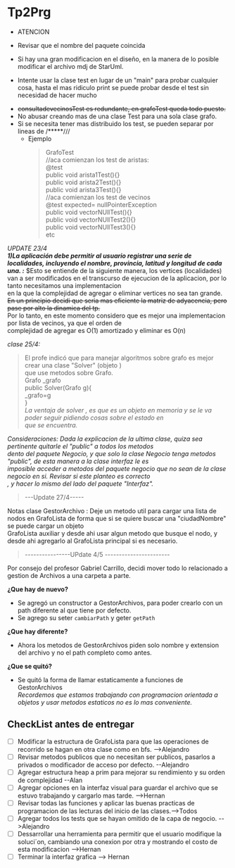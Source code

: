 # Tp2Prg  
- ATENCION  
* Revisar que el nombre del paquete coincida  
+ Si hay una gran modificacion en el diseño, en la manera de lo posible modificar el archivo mdj de StarUml.  
* Intente usar la clase test en lugar de un  "main" para probar cualquier cosa, hasta el mas ridiculo print se puede probar desde el test sin necesidad de hacer mucho   
- ~~consultadevecinosTest es redundante, en grafoTest queda todo puesto.~~ 
- No abusar creando mas de una clase Test para una sola clase grafo.  
- Si se necesita tener mas distribuido los test, se pueden separar por lineas de /*****///  
  - Ejemplo  
    >GrafoTest  
    >//aca comienzan los test de aristas:   
    > @test   
    > public void arista1Test(){}    
    > public void arista2Test(){}  
    > public void arista3Test(){}  
    > //aca comienzan los test de vecinos  
    > @test expected= nullPointerException  
    > public void vectorNUllTest(){}  
    > public void vectorNUllTest2(){}  
    > public void vectorNUllTest3(){}  
    > etc   
     
*UPDATE 23/4*  
***1)La aplicación debe permitir al usuario registrar una serie de localidades, incluyendo el nombre,
provincia, latitud y longitud de cada una. :*** $Esto se entiende de la siguiente manera, los vertices (localidades) 
  van a ser modificados en el transcurso de ejecucion de la aplicacion, por lo tanto necesitamos una implementacion   
  en la que la complejidad de agregar o eliminar vertices no sea tan grande.
~~En un principio decidi que seria mas eficiente la matriz de adyacencia, pero pase por alto la dinamica del tp.~~   
Por lo tanto, en este momento considero que es mejor una implementacion por lista de vecinos, ya que el orden de   
complejidad de agregar es O(1) amortizado y eliminar es O(n)


*clase 25/4:* 
 >El profe indicó que para manejar algoritmos sobre grafo es mejor crear una clase "Solver" (objeto )    
 >que use metodos sobre Grafo.    
 >Grafo _grafo  
 >public Solver(Grafo g){  
 >_grafo=g  
 >}  
 _La ventaja de solver , es que es un objeto en memoria y se le va poder seguir pidiendo cosas sobre el estado en   
que se encuentra._  

_Consideraciones: Dada la explicacion de la ultima clase, quiza sea pertinente quitarle el "public" a todos los metodos  
dento del paquete Negocio, y que solo la clase Negocio tenga metodos "public", de esta manera a la clase interfaz le es  
imposible acceder a metodos del paquete negocio que no sean de la clase negocio en si. Revisar si este planteo es correcto  
, y hacer lo mismo del lado del paquete "Interfaz"._

> ---Update 27/4-----    

Notas clase GestorArchivo :
Deje un metodo util para cargar una lista de nodos en GrafoLista de forma que si se quiere buscar una "ciudadNombre" se puede cargar un objeto   
GrafoLista auxiliar y desde ahi usar algun metodo que busque el nodo, y desde ahi agregarlo al GrafoLista principal si es necesario.  

 > ----------------UPdate 4/5 ----------------------- 

Por consejo del profesor Gabriel Carrillo, decidi mover todo lo relacionado a gestion de Archivos a una carpeta a parte.  

**¿Que hay de nuevo?** 
- Se agregó un constructor a GestorArchivos, para poder crearlo con un path diferente al que tiene por defecto. 
- Se agrego su seter `cambiarPath` y geter `getPath`    

**¿Que hay diferente?**  
- Ahora los metodos de GestorArchivos piden solo nombre y extension del archivo y no el path completo como antes.  

**¿Que se quitó?**  
- Se quitó la forma de llamar estaticamente a funciones de GestorArchivos  
_Recordemos que estamos trabajando con programacion orientada a objetos y usar metodos estaticos no es lo mas conveniente._

## CheckList antes de entregar  
- [ ] Modificar la estructura de GrafoLista para que las operaciones de recorrido se hagan en otra clase como en bfs. -->Alejandro 
- [ ] Revisar metodos publicos que no necesitan ser publicos, pasarlos a privados o modificador de acceso por defecto. --Alejandro  
- [ ] Agregar estructura heap a prim para mejorar su rendimiento y su orden de complejidad  --Alan
- [ ] Agregar opciones en la interfaz visual para guardar el archivo que se estuvo trabajando y cargarlo mas tarde. -->Hernan  
- [ ] Revisar todas las funciones y aplicar las buenas practicas de programacion de las lecturas del inicio de las clases.-->Todos
- [ ] Agregar todos los tests que se hayan omitido de la capa de negocio. -->Alejandro
- [ ] Dessarrollar una herramienta para permitir que el usuario modifique la soluci´on, cambiando una conexion por otra y
mostrando el costo de esta modificacion -->Hernan
- [ ] Terminar la interfaz grafica --> Hernan
